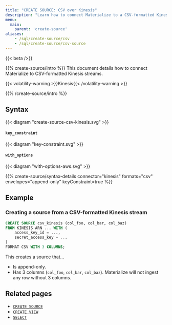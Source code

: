 ```yaml
---
title: "CREATE SOURCE: CSV over Kinesis"
description: "Learn how to connect Materialize to a CSV-formatted Kinesis stream"
menu:
  main:
    parent: 'create-source'
aliases:
    - /sql/create-source/csv
    - /sql/create-source/csv-source
---
```


{{< beta />}}

{{% create-source/intro %}}
This document details how to connect Materialize to CSV-formatted Kinesis
streams.

{{< volatility-warning >}}Kinesis{{< /volatility-warning >}}

{{% /create-source/intro %}}

## Syntax

{{< diagram "create-source-csv-kinesis.svg" >}}

#### `key_constraint`

{{< diagram "key-constraint.svg" >}}

#### `with_options`

{{< diagram "with-options-aws.svg" >}}

{{% create-source/syntax-details connector="kinesis" formats="csv" envelopes="append-only" keyConstraint=true %}}

## Example

### Creating a source from a CSV-formatted Kinesis stream

```sql
CREATE SOURCE csv_kinesis (col_foo, col_bar, col_baz)
FROM KINESIS ARN ... WITH (
    access_key_id = ...,
    secret_access_key = ...
)
FORMAT CSV WITH 3 COLUMNS;
```

This creates a source that...

- Is append-only.
- Has 3 columns (`col_foo`, `col_bar`, `col_baz`). Materialize will not ingest
  any row without 3 columns.

## Related pages

- [`CREATE SOURCE`](../)
- [`CREATE VIEW`](../../create-view)
- [`SELECT`](../../select)
